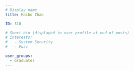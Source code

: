 ```yaml
---
# Display name
title: Haibo Zhao

ID: 310

# Short bio (displayed in user profile at end of posts)
# interests:
#   - System Security
#   - Fuzz

user_groups:
  - Graduates
---
```

